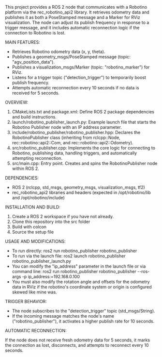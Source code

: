 This project provides a ROS 2 node that communicates with a Robotino platform via the rec_robotino_api2 library. It retrieves odometry data and publishes it as both a PoseStamped message and a Marker for RViz visualization. The node can adjust its publish frequency in response to a trigger message, and it includes automatic reconnection logic if the connection to Robotino is lost.

MAIN FEATURES:

- Retrieves Robotino odometry data (x, y, theta).
- Publishes a geometry_msgs/PoseStamped message (topic: "agv_position_data").
- Publishes a visualization_msgs/Marker (topic: "robotino_marker") for RViz.
- Listens for a trigger topic ("detection_trigger") to temporarily boost publish frequency.
- Attempts automatic reconnection every 10 seconds if no data is received for 5 seconds.

OVERVIEW:

1. CMakeLists.txt and package.xml: Define ROS 2 package dependencies and build instructions.
2. launch/robotino_publisher_launch.py: Example launch file that starts the Robotino Publisher node with an IP address parameter.
3. include/robotino_publisher/robotino_publisher.hpp: Declares the RobotinoPublisher class (inheriting from rclcpp::Node, rec::robotino::api2::Com, and rec::robotino::api2::Odometry).
4. src/robotino_publisher.cpp: Implements the core logic for connecting to Robotino, publishing data, handling triggers, and automatically attempting reconnection.
5. src/main.cpp: Entry point. Creates and spins the RobotinoPublisher node within ROS 2.

DEPENDENCIES:

- ROS 2 (rclcpp, std_msgs, geometry_msgs, visualization_msgs, tf2)
- rec_robotino_api2 libraries and headers (expected in /opt/robotino/lib and /opt/robotino/include)

INSTALLATION AND BUILD:

1. Create a ROS 2 workspace if you have not already. 
2. Clone this repository into the src folder
3. Build with colcon
4. Source the setup file 

USAGE AND MODIFICATIONS:

- To run directly: ros2 run robotino_publisher robotino_publisher
- To run via the launch file: ros2 launch robotino_publisher robotino_publisher_launch.py
- You can modify the "ip_address" parameter in the launch file or via command line: ros2 run robotino_publisher robotino_publisher --ros-args -p ip_address:=192.168.0.100
- You must also modify the rotation angle and offsets for the odometry data in RViz if the robotino's coordinate system or origin is configured skewed like mine was.

TRIGGER BEHAVIOR:

- The node subscribes to the "detection_trigger" topic (std_msgs/String).
- If the incoming message matches the node's name ("robotino_publisher"), it activates a higher publish rate for 10 seconds.

AUTOMATIC RECONNECTION:

If the node does not receive fresh odometry data for 5 seconds, it marks the connection as lost, disconnects, and attempts to reconnect every 10 seconds.
